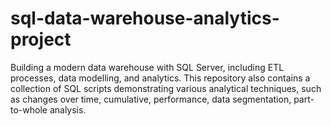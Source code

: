 # sql-data-warehouse-analytics-project
Building a modern data warehouse with SQL Server, including ETL processes, data modelling, and analytics. This repository also contains a collection of SQL scripts demonstrating various analytical techniques, such as changes over time, cumulative, performance, data segmentation, part-to-whole analysis.
